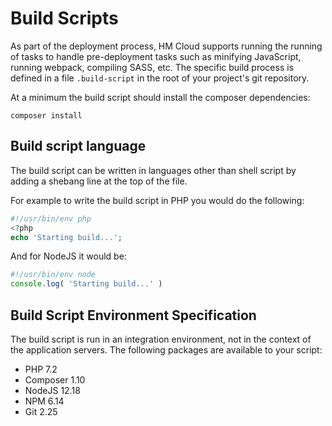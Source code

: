# Build Scripts

As part of the deployment process, HM Cloud supports running the running of tasks to handle pre-deployment tasks such as minifying JavaScript, running webpack, compiling SASS, etc. The specific build process is defined in a file `.build-script` in the root of your project's git repository.

At a minimum the build script should install the composer dependencies:

```
composer install
```

## Build script language

The build script can be written in languages other than shell script by adding a shebang line at the top of the file.

For example to write the build script in PHP you would do the following:

```php
#!/usr/bin/env php
<?php
echo 'Starting build...';
```

And for NodeJS it would be:

```js
#!/usr/bin/env node
console.log( 'Starting build...' )
```


## Build Script Environment Specification

The build script is run in an integration environment, not in the context of the application servers. The following packages are available to your script:

- PHP 7.2
- Composer 1.10
- NodeJS 12.18
- NPM 6.14
- Git 2.25

